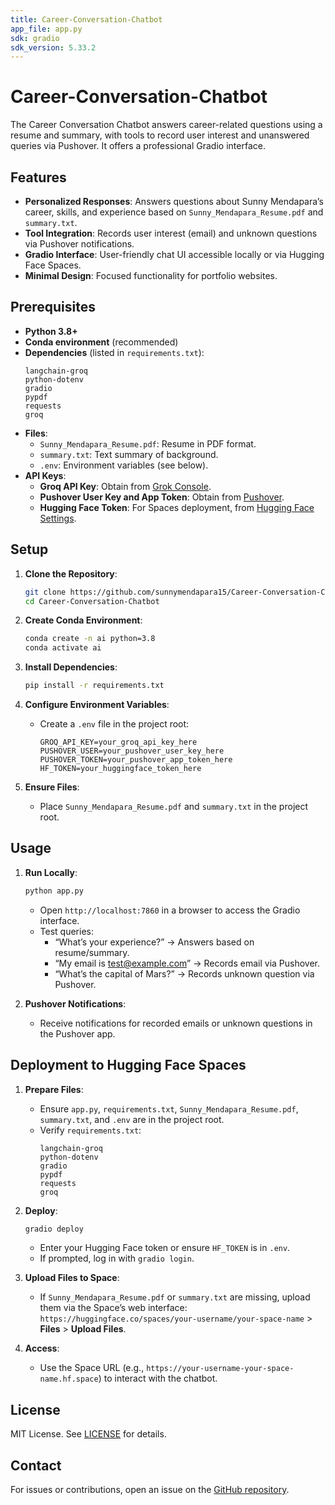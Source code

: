 ```yaml
---
title: Career-Conversation-Chatbot
app_file: app.py
sdk: gradio
sdk_version: 5.33.2
---
```

# Career-Conversation-Chatbot
The Career Conversation Chatbot answers career-related questions using a resume and summary, with tools to record user interest and unanswered queries via Pushover. It offers a professional Gradio interface.

## Features
- **Personalized Responses**: Answers questions about Sunny Mendapara’s career, skills, and experience based on `Sunny_Mendapara_Resume.pdf` and `summary.txt`.
- **Tool Integration**: Records user interest (email) and unknown questions via Pushover notifications.
- **Gradio Interface**: User-friendly chat UI accessible locally or via Hugging Face Spaces.
- **Minimal Design**: Focused functionality for portfolio websites.

## Prerequisites
- **Python 3.8+**
- **Conda environment** (recommended)
- **Dependencies** (listed in `requirements.txt`):
  ```plaintext
  langchain-groq
  python-dotenv
  gradio
  pypdf
  requests
  groq
  ```
- **Files**:
  - `Sunny_Mendapara_Resume.pdf`: Resume in PDF format.
  - `summary.txt`: Text summary of background.
  - `.env`: Environment variables (see below).
- **API Keys**:
  - **Groq API Key**: Obtain from [Grok Console](https://console.grok.ai).
  - **Pushover User Key and App Token**: Obtain from [Pushover](https://pushover.net).
  - **Hugging Face Token**: For Spaces deployment, from [Hugging Face Settings](https://huggingface.co/settings/tokens).

## Setup
1. **Clone the Repository**:
   ```bash
   git clone https://github.com/sunnymendapara15/Career-Conversation-Chatbot.git
   cd Career-Conversation-Chatbot
   ```

2. **Create Conda Environment**:
   ```bash
   conda create -n ai python=3.8
   conda activate ai
   ```

3. **Install Dependencies**:
   ```bash
   pip install -r requirements.txt
   ```

4. **Configure Environment Variables**:
   - Create a `.env` file in the project root:
     ```plaintext
     GROQ_API_KEY=your_groq_api_key_here
     PUSHOVER_USER=your_pushover_user_key_here
     PUSHOVER_TOKEN=your_pushover_app_token_here
     HF_TOKEN=your_huggingface_token_here
     ```

5. **Ensure Files**:
   - Place `Sunny_Mendapara_Resume.pdf` and `summary.txt` in the project root.

## Usage
1. **Run Locally**:
   ```bash
   python app.py
   ```
   - Open `http://localhost:7860` in a browser to access the Gradio interface.
   - Test queries:
     - “What’s your experience?” → Answers based on resume/summary.
     - “My email is test@example.com” → Records email via Pushover.
     - “What’s the capital of Mars?” → Records unknown question via Pushover.

2. **Pushover Notifications**:
   - Receive notifications for recorded emails or unknown questions in the Pushover app.

## Deployment to Hugging Face Spaces
1. **Prepare Files**:
   - Ensure `app.py`, `requirements.txt`, `Sunny_Mendapara_Resume.pdf`, `summary.txt`, and `.env` are in the project root.
   - Verify `requirements.txt`:
     ```plaintext
     langchain-groq
     python-dotenv
     gradio
     pypdf
     requests
     groq
     ```

2. **Deploy**:
   ```bash
   gradio deploy
   ```
   - Enter your Hugging Face token or ensure `HF_TOKEN` is in `.env`.
   - If prompted, log in with `gradio login`.

3. **Upload Files to Space**:
   - If `Sunny_Mendapara_Resume.pdf` or `summary.txt` are missing, upload them via the Space’s web interface: `https://huggingface.co/spaces/your-username/your-space-name` > **Files** > **Upload Files**.

4. **Access**:
   - Use the Space URL (e.g., `https://your-username-your-space-name.hf.space`) to interact with the chatbot.

## License
MIT License. See [LICENSE](LICENSE) for details.

## Contact
For issues or contributions, open an issue on the [GitHub repository](https://github.com/sunnymendapara15/Career-Conversation-Chatbot).

